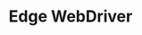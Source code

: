 ---
title: "Edge WebDriver"
description: "Name msedgedriver"
lead: "https://developer.microsoft.com/en-us/microsoft-edge/tools/webdriver/"
weight: 3
---